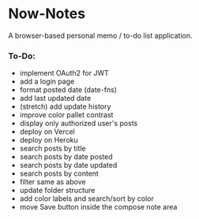 # Now-Notes
A browser-based personal memo / to-do list application.


### To-Do:
- implement OAuth2 for JWT
- add a login page
- format posted date (date-fns)
- add last updated date
- (stretch) add update history
- improve color pallet contrast
- display only authorized user's posts
- deploy on Vercel
- deploy on Heroku
- search posts by title
- search posts by date posted
- search posts by date updated
- search posts by content
- filter same as above
- update folder structure
- add color labels and search/sort by color
- move Save button inside the compose note area
